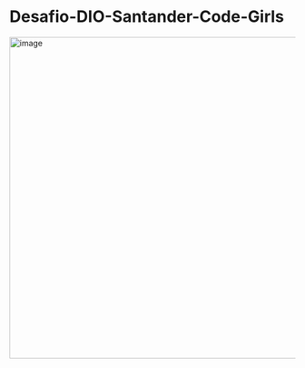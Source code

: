 # Desafio-DIO-Santander-Code-Girls 

<img width="588" height="566" alt="image" src="https://github.com/user-attachments/assets/83e45110-5777-4a9c-a369-149bda5d0c2f" />

